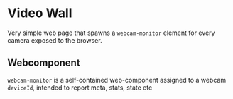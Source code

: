 Video Wall
=================

Very simple web page that spawns a `webcam-monitor` element for every camera exposed to the browser.

Webcomponent
-------------
`webcam-monitor` is a self-contained web-component assigned to a webcam `deviceId`, intended to report meta, stats, state etc
